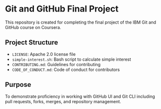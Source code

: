 # Git and GitHub Final Project

This repository is created for completing the final project of the IBM Git and GitHub course on Coursera.

## Project Structure

- `LICENSE`: Apache 2.0 license file
- `simple-interest.sh`: Bash script to calculate simple interest
- `CONTRIBUTING.md`: Guidelines for contributing
- `CODE_OF_CONDUCT.md`: Code of conduct for contributors

## Purpose

To demonstrate proficiency in working with GitHub UI and Git CLI including pull requests, forks, merges, and repository management.
